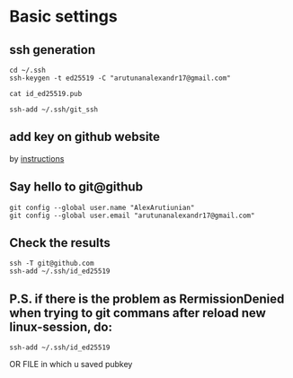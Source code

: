 # Basic settings

## ssh generation
```
cd ~/.ssh
ssh-keygen -t ed25519 -C "arutunanalexandr17@gmail.com"

cat id_ed25519.pub

ssh-add ~/.ssh/git_ssh
 ```
## add key on github website

by [instructions](https://docs.github.com/en/authentication/connecting-to-github-with-ssh/adding-a-new-ssh-key-to-your-github-account)

## Say hello to git@github
```
git config --global user.name "AlexArutiunian"
git config --global user.email "arutunanalexandr17@gmail.com"
```
## Check the results
```
ssh -T git@github.com
ssh-add ~/.ssh/id_ed25519
```
## P.S. if there is the problem as RermissionDenied when trying to git commans after reload new linux-session, do:
```
ssh-add ~/.ssh/id_ed25519
```
OR FILE in which u saved pubkey 

